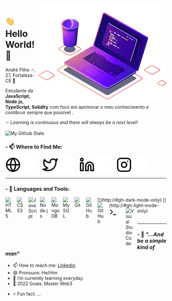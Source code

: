 <img src="./img/computer-illustration.png" min-width="400px" max-width="400px" width="400px" align="right">

# <img src="./img/hi.gif" width="30px"> Hello World! 👾

André Filho ♂️, 27, Fortaleza-CE 🙋

Estudante da **JavaScript, Node.js, TypeScript, Solidity** com foco em aprimorar o meu conhecimento e contibruir sempre que possível .

_✨ Learning is continuous and there will always be a next level!_

<img align="center" src="https://github-readme-stats.vercel.app/api/top-langs/?username=andrefilhosan&layout=compact&theme=radical" alt="My Github Stats">

### - 📫 Where to Find Me:

[![website](./img/globe-light.svg)](https://AndreFilhoSan.com#gh-light-mode-only)
[![website](./img/globe-dark.svg)](https://AndreFilhoSan.com#gh-dark-mode-only)
&nbsp;&nbsp;
[![website](./img/twitter-light.svg)](https://twitter.com/AndreFilhoSan#gh-light-mode-only)
[![website](./img/twitter-dark.svg)](https://twitter.com/AndreFilhoSan#gh-dark-mode-only)
&nbsp;&nbsp;
[![website](./img/linkedin-light.svg)](https://linkedin.com/in/AndreFilhoSan#gh-light-mode-only)
[![website](./img/linkedin-dark.svg)](https://linkedin.com/in/AndreFilhoSan#gh-dark-mode-only)
&nbsp;&nbsp;
[![website](./img/instagram-light.svg)](https://instagram.com/AndreFilhoSan#gh-light-mode-only)
[![website](./img/instagram-dark.svg)](https://instagram.com/AndreFilhoSan#gh-dark-mode-only)

---

### - 🧠 Languages and Tools:

<img align="left" alt="HTML5" width="26px" src="https://cdn.jsdelivr.net/gh/devicons/devicon/icons/html5/html5-original.svg" style="padding-right:10px;" />
<img align="left" alt="CSS3" width="26px" src="https://cdn.jsdelivr.net/gh/devicons/devicon/icons/css3/css3-original.svg" style="padding-right:10px;" />
<!-- <img align="left" alt="Sass" width="26px" src="https://cdn.jsdelivr.net/gh/devicons/devicon/icons/sass/sass-original.svg" style="padding-right:10px;" /> -->
<img align="left" alt="JavaScript" width="26px" src="https://cdn.jsdelivr.net/gh/devicons/devicon/icons/javascript/javascript-original.svg" style="padding-right:10px;" />
<!-- <img align="left" alt="React" width="26px" src="https://cdn.jsdelivr.net/gh/devicons/devicon/icons/react/react-original.svg" style="padding-right:10px;" /> -->
<img align="left" alt="Node.js" width="26px" src="https://cdn.jsdelivr.net/gh/devicons/devicon/icons/nodejs/nodejs-original.svg" style="padding-right:10px;" />
<img align="left" alt="MongoDB" width="26px" src="https://cdn.jsdelivr.net/gh/devicons/devicon/icons/mongodb/mongodb-original.svg" style="padding-right:10px;" />
<img align="left" alt="MySQL" width="26px" src="https://cdn.jsdelivr.net/gh/devicons/devicon/icons/mysql/mysql-original.svg" style="padding-right:10px;" />

<img align="left" alt="Git" width="26px" src="https://cdn.jsdelivr.net/gh/devicons/devicon/icons/git/git-original.svg" style="padding-right:10px;" />
[<img align="left" alt="GitHub" width="26px" src="https://user-images.githubusercontent.com/3369400/139447912-e0f43f33-6d9f-45f8-be46-2df5bbc91289.png" style="padding-right:10px;" />](http://#gh-dark-mode-only)
[<img align="left" alt="GitHub" width="26px" src="https://user-images.githubusercontent.com/3369400/139448065-39a229ba-4b06-434b-bc67-616e2ed80c8f.png" style="padding-right:10px;" />](http://#gh-light-mode-only)
<img align="left" alt="Terminal" width="26px" src="./img/terminal-light.svg#gh-light-mode-only" />
<img align="left" alt="Terminal" width="26px" src="./img/terminal-dark.svg#gh-dark-mode-only" />
<img align="left" alt="Visual Studio Code" width="26px" src="https://cdn.jsdelivr.net/gh/devicons/devicon/icons/vscode/vscode-original.svg" style="padding-right:10px;" />

<br />
<br />

---
### - 🎵 _"…And be a simple kind of man"_

- 📫 How to reach me: [Linkedin](https://www.linkedin.com/in/andrefilhosan/)
- 😄 Pronouns: He/Him
- 🌱 I’m currently learning everyday.
- 🥅 2022 Goals: Master Web3
<!-- - 👯 ... -->
<!-- - 💬 ... -->
<!-- - 🔭 ... -->
- ⚡ Fun fact: ...
